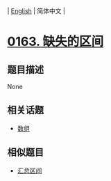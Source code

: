 
| [English](README_EN.md) | 简体中文 |
# [0163. 缺失的区间](https://leetcode-cn.com/problems/missing-ranges/)
## 题目描述
None
## 相关话题
- [数组](https://leetcode-cn.com/tag/array)
## 相似题目
- [汇总区间](../summary-ranges/README.md)
